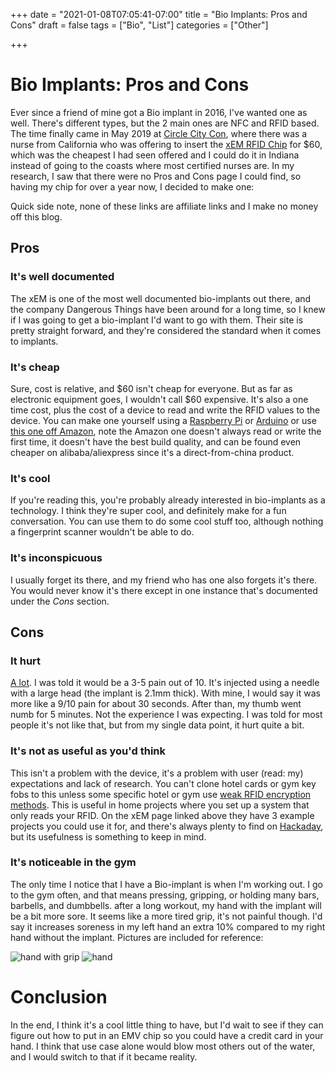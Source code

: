 +++
date = "2021-01-08T07:05:41-07:00"
title = "Bio Implants: Pros and Cons"
draft = false
tags = ["Bio", "List"]
categories = ["Other"]

+++

# Bio Implants: Pros and Cons

Ever since a friend of mine got a Bio implant in 2016, I've wanted one as well. There's different types, but the 2 main ones are NFC and RFID based. The time finally came in May 2019 at [Circle City Con](https://circlecitycon.com/), where there was a nurse from California who was offering to insert the [xEM RFID Chip](https://dangerousthings.com/product/xem/) for $60, which was the cheapest I had seen offered and I could do it in Indiana instead of going to the coasts where most certified nurses are. In my research, I saw that there were no Pros and Cons page I could find, so having my chip for over a year now, I decided to make one:

Quick side note, none of these links are affiliate links and I make no money off this blog.

## Pros

### It's well documented

The xEM is one of the most well documented bio-implants out there, and the company Dangerous Things have been around for a long time, so I knew if I was going to get a bio-implant I'd want to go with them. Their site is pretty straight forward, and they're considered the standard when it comes to implants.

### It's cheap

Sure, cost is relative, and $60 isn't cheap for everyone. But as far as electronic equipment goes, I wouldn't call \$60 expensive. It's also a one time cost, plus the cost of a device to read and write the RFID values to the device. You can make one yourself using a [Raspberry Pi](https://www.deviceplus.com/raspberry-pi/integrate-rfid-module-raspberry-pi/) or [Arduino](https://www.instructables.com/id/RFID-Tag-Reading-and-Writing-TfCD-Project/) or use [this one off Amazon](https://www.amazon.com/125Khz-RFID-Reader-Writer-Compatible/dp/B07MBB29JT/ref=sr_1_4?dchild=1&keywords=rfid+reader&qid=1598398723&sr=8-4), note the Amazon one doesn't always read or write the first time, it doesn't have the best build quality, and can be found even cheaper on alibaba/aliexpress since it's a direct-from-china product.

### It's cool

If you're reading this, you're probably already interested in bio-implants as a technology. I think they're super cool, and definitely make for a fun conversation. You can use them to do some cool stuff too, although nothing a fingerprint scanner wouldn't be able to do.

### It's inconspicuous

I usually forget its there, and my friend who has one also forgets it's there. You would never know it's there except in one instance that's documented under the *Cons* section. 

## Cons

### It hurt

<u>A lot</u>. I was told it would be a 3-5 pain out of 10. It's injected using a needle with a large head (the implant is 2.1mm thick). With mine, I would say it was more like a 9/10 pain for about 30 seconds. After than, my thumb went numb for 5 minutes. Not the experience I was expecting. I was told for most people it's not like that, but from my single data point, it hurt quite a bit.

### It's not as useful as you'd think

This isn't a problem with the device, it's a problem with user (read: my) expectations and lack of research. You can't clone hotel cards or gym key fobs to this unless some specific hotel or gym use [weak RFID encryption methods](https://www.getkisi.com/blog/how-to-copy-access-cards-and-keyfobs). This is useful in home projects where you set up a system that only reads your RFID. On the xEM page linked above they have 3 example projects you could use it for, and there's always plenty to find on [Hackaday](https://hackaday.com/tag/rfid/), but its usefulness is something to keep in mind.

### It's noticeable in the gym

The only time I notice that I have a Bio-implant is when I'm working out. I go to the gym often, and that means pressing, gripping, or holding many bars, barbells, and dumbbells. after a long workout, my hand with the implant will be a bit more sore. It seems like a more tired grip, it's not painful though. I'd say it increases soreness in my left hand an extra 10% compared to my right hand without the implant. Pictures are included for reference:

<img src="https://res.cloudinary.com/dhi1hdyws/image/upload/c_scale,w_500/v1610254162/hand3_oucizf.jpg" alt="hand with grip" />

<img src="https://res.cloudinary.com/dhi1hdyws/image/upload/c_scale,w_500/v1610254162/hand2_muq50p.jpg" alt="hand" />

# Conclusion

In the end, I think it's a cool little thing to have, but I'd wait to see if they can figure out how to put in an EMV chip so you could have a credit card in your hand. I think that use case alone would blow most others out of the water, and I would switch to that if it became reality.
